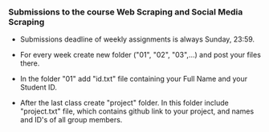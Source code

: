### Submissions to the course Web Scraping and Social Media Scraping

* Submissions deadline of weekly assignments is always Sunday, 23:59. 

* For every week create new folder ("01", "02", "03",...) and post your files there.

* In the folder "01" add "id.txt" file containing your Full Name and your Student ID.

* After the last class create "project" folder. In this folder include "project.txt" file, which contains github link to your project, and names and ID's of all group members.
